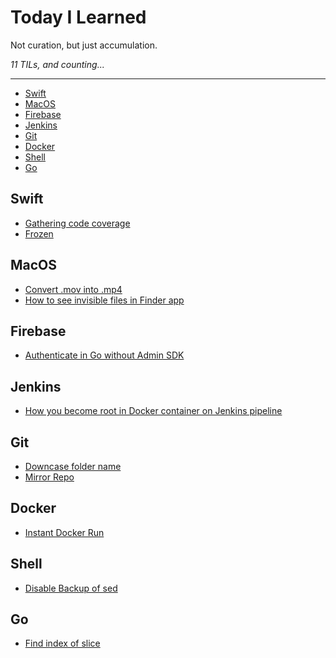 Today I Learned
==================

Not curation, but just accumulation.

*11 TILs, and counting...*

---

- [Swift](#swift)
- [MacOS](#macoS)
- [Firebase](#firebase)
- [Jenkins](#jenkins)
- [Git](#git)
- [Docker](#docker)
- [Shell](#shell)
- [Go](#go)

## Swift

- [Gathering code coverage](/swift/gathering-test-coverage.md)
- [Frozen](/swift/frozen.md)

## MacOS

- [Convert .mov into .mp4](/macos/convert-mov-into-mp4.md)
- [How to see invisible files in Finder app](/macos/how-to-see-invisible-files-in-finder-app.md)

## Firebase

- [Authenticate in Go without Admin SDK](/firebase/authenticate-in-go-without-adminsdk.md)

## Jenkins

- [How you become root in Docker container on Jenkins pipeline](/jenkins/how-you-become-root-in-docker-container.md)


## Git

- [Downcase folder name](git/downcase-folder-name.md)
- [Mirror Repo](git/mirror-repo.md)

## Docker

- [Instant Docker Run](docker/instant-docker-run.md)

## Shell

- [Disable Backup of sed](shell/disable-backup-of-sed.md)

## Go

- [Find index of slice](go/index_of_slice.md)